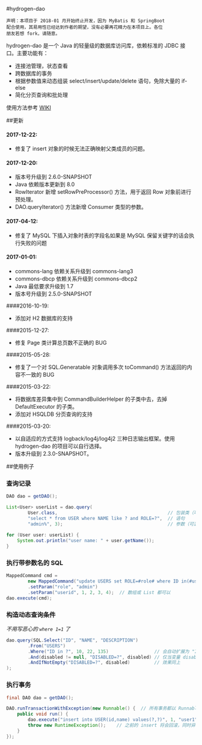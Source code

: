 #hydrogen-dao

```
声明：本项目于 2018-01 月开始终止开发，因为 MyBatis 和 SpringBoot 
配合使用，其易用性已经达到作者的期望，没有必要再花精力在本项目上。各位
朋友若想 fork，请随意。
```

hydrogen-dao 是一个 Java 的轻量级的数据库访问库，依赖标准的 JDBC 接口。主要功能有：

* 连接池管理，状态查看
* 跨数据库的事务
* 根据参数值来动态组装 select/insert/update/delete 语句，免除大量的 if-else
* 简化分页查询和批处理

使用方法参考 [WIKI](http://git.oschina.net/yidinghe/hydrogen-dao/wikis/home)

##更新

#### 2017-12-22:

* 修复了 insert 对象的时候无法正确映射父类成员的问题。

#### 2017-12-20:

* 版本号升级到 2.6.0-SNAPSHOT
* Java 依赖版本更新到 8.0
* RowIterator 新增 setRowPreProcessor() 方法，用于返回 Row 对象前进行预处理。
* DAO.queryIterator() 方法新增 Consumer<Row> 类型的参数。

#### 2017-04-12:

* 修复了 MySQL 下插入对象时表的字段名如果是 MySQL 保留关键字的话会执行失败的问题

#### 2017-01-01:

* commons-lang 依赖关系升级到 commons-lang3
* commons-dbcp 依赖关系升级到 commons-dbcp2
* Java 最低要求升级到 1.7
* 版本号升级到 2.5.0-SNAPSHOT

####2016-10-19:

* 添加对 H2 数据库的支持

####2015-12-27:

* 修复 Page 类计算总页数不正确的 BUG

####2015-05-28:

* 修复了一个对 SQL.Generatable 对象调用多次 toCommand() 方法返回的内容不一致的 BUG

####2015-03-22:

* 将数据库差异集中到 CommandBuilderHelper 的子类中去，去掉 DefaultExecutor 的子类。
* 添加对 HSQLDB 分页查询的支持

####2015-03-20: 

* 以自适应的方式支持 logback/log4j/log4j2 三种日志输出框架。使用 hydrogen-dao 的项目可以自行选择。
* 版本升级到 2.3.0-SNAPSHOT。

##使用例子

### 查询记录

~~~Java
DAO dao = getDAO();

List<User> userList = dao.query(
        User.class,                                         // 包装类（可选）
        "select * from USER where NAME like ? and ROLE=?",  // 语句
        "admin%", 3);                                       // 参数（可选）
        
for (User user: userList) {
    System.out.println("user name: " + user.getName());
}
~~~

### 执行带参数名的 SQL

~~~Java
MappedCommand cmd = 
        new MappedCommand("update USERS set ROLE=#role# where ID in(#userid#)")
        .setParam("role", "admin")
        .setParam("userid", 1, 2, 3, 4);  // 数组或 List 都可以
dao.execute(cmd);
~~~

### 构造动态查询条件

_不用写恶心的 `where 1=1` 了_

~~~Java
dao.query(SQL.Select("ID", "NAME", "DESCRIPTION")
        .From("USERS")
        .Where("ID in ?", 10, 22, 135)                 // 会自动扩展为 "ID in (?,?,?)"
        .And(disabled != null, "DISABLED=?", disabled) // 仅当变量 disabled 值不为 null 时才会按照该条件查询
        .AndIfNotEmpty("DISABLED=?", disabled)         // 效果同上
);
~~~

### 执行事务

~~~Java
final DAO dao = getDAO();

DAO.runTransactionWithException(new Runnable() {  // 所有事务都以 Runnable 的方式执行，简单明了
    public void run() {
        dao.execute("insert into USER(id,name) values(?,?)", 1, "user1");
        throw new RuntimeException();    // 之前的 insert 将会回滚，同时异常抛出
    }
});
~~~